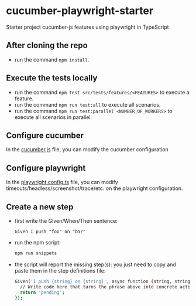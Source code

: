 # cucumber-playwright-starter

Starter project cucumber-js features using playwright in TypeScript

## After cloning the repo

- run the command `npm install`.

## Execute the tests locally

- run the command `npm test src/tests/features/<FEATURES>` to execute a feature.
- run the command `npm run test:all` to execute all scenarios.
- run the command `npm run test:parallel <NUMBER_OF_WORKERS>` to execute all scenarios in parallel.

## Configure cucumber

In the [cucumber.js](cucumber.js) file, you can modify the cucumber configuration

## Configure playwright

In the [playwright.config.ts](playwright.config.ts) file, you can modify timeouts/headless/screenshot/trace/etc. on the playwright configuration.

## Create a new step

- first write the Given/When/Then sentence:

  ```gherkin
  Given I push "foo" on "bar"
  ```

- run the npm script:

  ```sh
  npm run snippets
  ```

- the script will report the missing step(s): you just need to copy and paste them in the step definitions file:

  ```sh
  Given('I push {string} on {string}', async function (string, string2) {
    // Write code here that turns the phrase above into concrete actions
    return 'pending';
  });
  ```